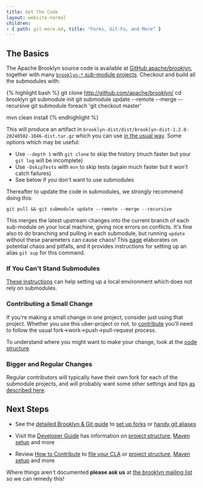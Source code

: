 ```yaml
---
title: Get the Code
layout: website-normal
children:
- { path: git-more.md, title: "Forks, Git-Fu, and More" }
---
```


## The Basics

The Apache Brooklyn source code is available at [GitHub apache/brooklyn](http://github.com/apache/brooklyn),
together with many [`brooklyn-*` sub-module projects](https://github.com/apache?query=brooklyn).
Checkout and build all the submodules with:

{% highlight bash %}
git clone http://github.com/apache/brooklyn/
cd brooklyn
git submodule init
git submodule update --remote --merge --recursive
git submodule foreach 'git checkout master'

mvn clean install
{% endhighlight %}

This will produce an artifact in `brooklyn-dist/dist/brooklyn-dist-1.2.0-20240502-1046-dist.tar.gz` <!-- BROOKLYN_VERSION -->
which you can use [in the usual way](/guide/start/running.html).
Some options which may be useful:

* Use `--depth 1` with `git clone` to skip the history (much faster but your `git log` will be incomplete)
* Use `-DskipTests` with `mvn` to skip tests (again much faster but it won't catch failures)
* See below if you don't want to use submodules

Thereafter to update the code in submodules, we strongly recommend doing this:

    git pull && git submodule update --remote --merge --recursive

This merges the latest upstream changes into the current branch of each sub-module on your local machine,
giving nice errors on conflicts.
It's fine also to do branching and pulling in each submodule,
but running `update` without these parameters can cause chaos!
This [page](git-more.html) elaborates on potential chaos and pitfalls,
and it provides instructions for setting up an alias `git sup` for this command.


### If You Can't Stand Submodules

[These instructions](git-more.html#not-using-submodules) can help setting up a local environment
which does not rely on submodules.


### Contributing a Small Change

If you're making a small change in one project, consider just using that project.
Whether you use this uber-project or not, to [contribute](../how-to-contribute.html) 
you'll need to follow the usual fork->work->push->pull-request process.

To understand where you might want to make your change,
look at the [code structure](/guide/dev/code/structure.html).


### Bigger and Regular Changes

Regular contributors will typically have their own fork for each of the submodule projects,
and will probably want some other settings and tips [as described here](git-more.html).

 
## Next Steps

* See the [detailed Brooklyn & Git guide](git-more.html) to 
  [set up forks](git-more.html#set-up-forks) or [handy git aliases](git-more.html#useful-aliases-and-commands)

* Visit the [Developer Guide](/guide/dev/) has information on 
  [project structure](/guide/dev/code/structure.html),
  [Maven setup](/guide/dev/env/maven-build.html) and more

* Review [How to Contribute](../how-to-contribute.html) 
  to [file your CLA](../how-to-contribute.html#contributor-license-agreement)
  or 
  [project structure](/guide/dev/code/structure.html),
  [Maven setup](/guide/dev/env/maven-build.html) and more

Where things aren't documented **please ask us** at 
[the brooklyn mailing list](https://mail-archives.apache.org/mod_mbox/brooklyn-dev/)
so we can remedy this!
